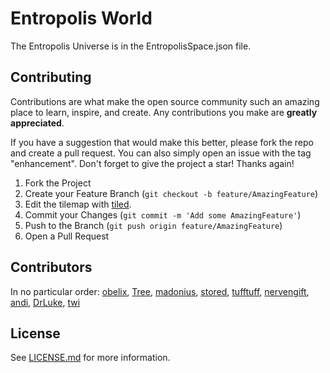 # Entropolis World

The Entropolis Universe is in the EntropolisSpace.json file.

## Contributing

Contributions are what make the open source community such an amazing place to learn, inspire, and create. Any contributions you make are **greatly appreciated**.

If you have a suggestion that would make this better, please fork the repo and create a pull request. You can also simply open an issue with the tag "enhancement".
Don't forget to give the project a star! Thanks again!

1. Fork the Project
2. Create your Feature Branch (`git checkout -b feature/AmazingFeature`)
3. Edit the tilemap with [tiled](https://www.mapeditor.org/).
4. Commit your Changes (`git commit -m 'Add some AmazingFeature'`)
5. Push to the Branch (`git push origin feature/AmazingFeature`)
6. Open a Pull Request

## Contributors

In no particular order: [obelix](https://github.com/loelkes), [Tree](https://github.com/Tr33Bug), [madonius](https://github.com/madonius), [stored](https://github.com/storedcc), [tufftuff](https://github.com/ratzupaltuff), [nervengift](https://github.com/Nervengift), [andi](https://github.com/fread), [DrLuke](https://github.com/DrLuke), [twi](https://github.com/twiddau)

## License

See [LICENSE.md](LICENSE.md) for more information.